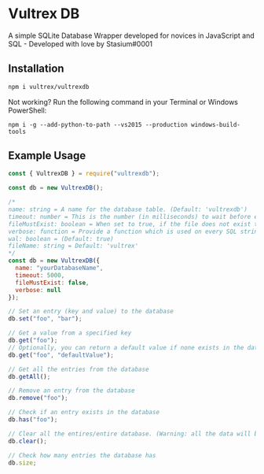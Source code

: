 # Vultrex DB

A simple SQLite Database Wrapper developed for novices in JavaScript and SQL - Developed with love by Stasium#0001

## Installation

```bash
npm i vultrex/vultrexdb
```  
  
Not working? Run the following command in your Terminal or Windows PowerShell:

`npm i -g --add-python-to-path --vs2015 --production windows-build-tools`

## Example Usage

```javascript
const { VultrexDB } = require("vultrexdb");

const db = new VultrexDB();

/*
name: string = A name for the database table. (Default: 'vultrexdb')
timeout: number = This is the number (in milliseconds) to wait before executing queries on a locked database before throwing an error.
fileMustExist: boolean = When set to true, if the file does not exist then an error will be thrown. (Default: false)
verbose: function = Provide a function which is used on every SQL string executed by the database. (Default: null)
wal: boolean = (Default: true)
fileName: string = Default: 'vultrex'
*/
const db = new VultrexDB({
  name: "yourDatabaseName",
  timeout: 5000,
  fileMustExist: false,
  verbose: null
});

// Set an entry (key and value) to the database
db.set("foo", "bar");

// Get a value from a specified key
db.get("foo");
// Optionally, you can return a default value if none exists in the database
db.get("foo", "defaultValue");

// Get all the entries from the database
db.getAll();

// Remove an entry from the database
db.remove("foo");

// Check if an entry exists in the database
db.has("foo");

// Clear all the entires/entire database. (Warning: all the data will be lost by doing this.)
db.clear();

// Check how many entries the database has
db.size;
```
